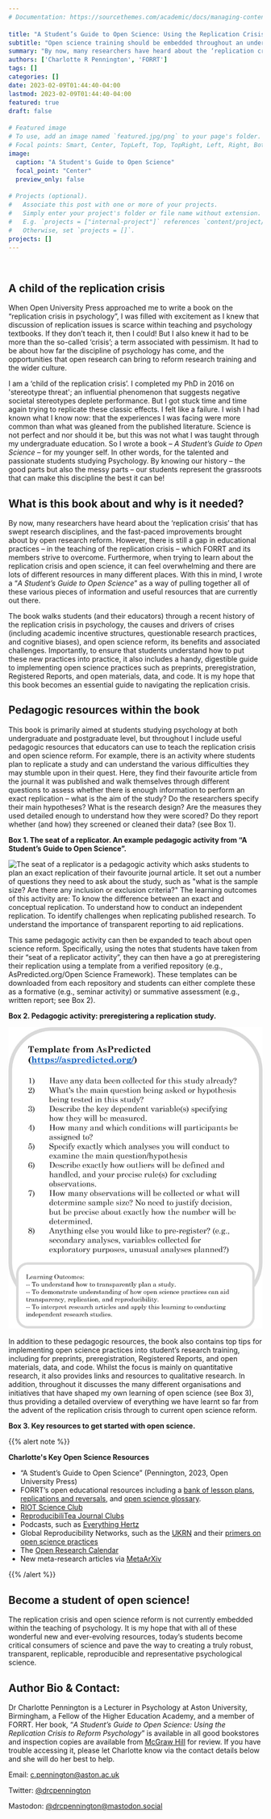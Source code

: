 ```yaml
---
# Documentation: https://sourcethemes.com/academic/docs/managing-content/

title: "A Student’s Guide to Open Science: Using the Replication Crisis to Reform Psychology"
subtitle: "Open science training should be embedded throughout an undergraduate degree - “A Student’s Guide to Open Science” provides a resource to achieve this."
summary: "By now, many researchers have heard about the ‘replication crisis’ that has swept research disciplines and the fast-paced improvements brought about by open research reform. However, there is still a gap in educational practices – in the teaching of the replication crisis – which FORRT and its members strive to overcome. This educator’s corner introduces a new book, “*A Student’s Guide to Open Science: Using the Replication Crisis to Reform Psychology*” and the useful pedagogic resources within it, which allows students to develop a fundamental understanding of the origins and drivers of the replication crisis and how to use open research practices throughout their own research training."
authors: ['Charlotte R Pennington', 'FORRT']
tags: []
categories: []
date: 2023-02-09T01:44:40-04:00
lastmod: 2023-02-09T01:44:40-04:00
featured: true
draft: false

# Featured image
# To use, add an image named `featured.jpg/png` to your page's folder.
# Focal points: Smart, Center, TopLeft, Top, TopRight, Left, Right, BottomLeft, Bottom, BottomRight.
image:
  caption: "A Student's Guide to Open Science"
  focal_point: "Center"
  preview_only: false

# Projects (optional).
#   Associate this post with one or more of your projects.
#   Simply enter your project's folder or file name without extension.
#   E.g. `projects = ["internal-project"]` references `content/project/deep-learning/index.md`.
#   Otherwise, set `projects = []`.
projects: []
---
```


<br>

## A child of the replication crisis
When Open University Press approached me to write a book on the “replication crisis in psychology”, I was filled with excitement as I knew that discussion of replication issues is scarce within teaching and psychology textbooks. If they don’t teach it, then I could! But I also knew it had to be more than the so-called ‘crisis’; a term associated with pessimism. It had to be about how far the discipline of psychology has come, and the opportunities that open research can bring to reform research training and the wider culture. 

I am a ‘child of the replication crisis’. I completed my PhD in 2016 on 'stereotype threat'; an influential phenomenon that suggests negative societal stereotypes deplete performance. But I got stuck time and time again trying to replicate these classic effects. I felt like a failure. I wish I had known what I know now: that the experiences I was facing were more common than what was gleaned from the published literature. Science is not perfect and nor should it be, but this was not what I was taught through my undergraduate education. So I wrote a book – *A Student’s Guide to Open Science* – for my younger self. In other words, for the talented and passionate students studying Psychology. By knowing our history – the good parts but also the messy parts – our students represent the grassroots that can make this discipline the best it can be!

## What is this book about and why is it needed?
By now, many researchers have heard about the ‘replication crisis’ that has swept research disciplines, and the fast-paced improvements brought about by open research reform. However, there is still a gap in educational practices – in the teaching of the replication crisis – which FORRT and its members strive to overcome. Furthermore, when trying to learn about the replication crisis and open science, it can feel overwhelming and there are lots of different resources in many different places. With this in mind, I wrote a “*A Student’s Guide to Open Science*” as a way of pulling together all of these various pieces of information and useful resources that are currently out there. 

The book walks students (and their educators) through a recent history of the replication crisis in psychology, the causes and drivers of crises (including academic incentive structures, questionable research practices, and cognitive biases), and open science reform, its benefits and associated challenges. Importantly, to ensure that students understand how to put these new practices into practice, it also includes a handy, digestible guide to implementing open science practices such as preprints, preregistration, Registered Reports, and open materials, data, and code. It is my hope that this book becomes an essential guide to navigating the replication crisis. 

## Pedagogic resources within the book
This book is primarily aimed at students studying psychology at both undergraduate and postgraduate level, but throughout I include useful pedagogic resources that educators can use to teach the replication crisis and open science reform. For example, there is an activity where students plan to replicate a study and can understand the various difficulties they may stumble upon in their quest. Here, they find their favourite article from the journal it was published and walk themselves through different questions to assess whether there is enough information to perform an exact replication – what is the aim of the study? Do the researchers specify their main hypotheses? What is the research design? Are the measures they used detailed enough to understand how they were scored? Do they report whether (and how) they screened or cleaned their data? (see Box 1).

**Box 1. The seat of a replicator. An example pedagogic activity from “A Student’s Guide to Open Science”.**

![The seat of a replicator is a pedagogic activity which asks students to plan an exact replication of their favourite journal article. It set out a number of questions they need to ask about the study, such as "what is the sample size? Are there any inclusion or exclusion criteria?" The learning outcomes of this activity are: To know the difference between an exact and conceptual replication. To understand how to conduct an independent replication. To identify challenges when replicating published research. To understand the importance of transparent reporting to aid replications.](seat-of-a-replicator.png)

This same pedagogic activity can then be expanded to teach about open science reform. Specifically, using the notes that students have taken from their “seat of a replicator activity”, they can then have a go at preregistering their replication using a template from a verified repository (e.g., AsPredicted.org/Open Science Framework). These templates can be downloaded from each repository and students can either complete these as a formative (e.g., seminar activity) or summative assessment (e.g., written report; see Box 2). 

**Box 2. Pedagogic activity: preregistering a replication study.**

![This activity asks students to write a preregistration for a replication study, using the As Predicted dot org template. The learning outcomes for this are: To understand how to transparently plan a study. To demonstrate understanding of how open science practices can aid transparency, replication, and reproducibility. To interpret research articles and apply this learning to conducting independent research studies.](aspredicted-template.png)

In addition to these pedagogic resources, the book also contains top tips for implementing open science practices into student’s research training, including for preprints, preregistration, Registered Reports, and open materials, data, and code. Whilst the focus is mainly on quantitative research, it also provides links and resources to qualitative research. In addition, throughout it discusses the many different organisations and initiatives that have shaped my own learning of open science (see Box 3), thus providing a detailed overview of everything we have learnt so far from the advent of the replication crisis through to current open science reform.

**Box 3. Key resources to get started with open science.**

{{% alert note %}}

**Charlotte's Key Open Science Resources**

- “A Student’s Guide to Open Science” (Pennington, 2023, Open University Press)
- FORRT’s open educational resources including a [bank of lesson plans](/lesson-plans), [replications and reversals](/reversals), and [open science glossary](/glossary).
- [RIOT Science Club](https://riotscience.co.uk/)
- [ReproducibiliTea Journal Clubs](https://reproducibilitea.org/)
- Podcasts, such as [Everything Hertz](https://everythinghertz.com/)
- Global Reproducibility Networks, such as the [UKRN](https://www.ukrn.org/) and their [primers on open science practices](https://www.ukrn.org/primers/)
- The [Open Research Calendar](https://openresearchcalendar.org/)
- New meta-research articles via [MetaArXiv](https://osf.io/preprints/metaarxiv/)

{{% /alert %}}

## Become a student of open science!
The replication crisis and open science reform is not currently embedded within the teaching of psychology. It is my hope that with all of these wonderful new and ever-evolving resources, today’s students become critical consumers of science and pave the way to creating a truly robust, transparent, replicable, reproducible and representative psychological science.

## Author Bio & Contact: 
Dr Charlotte Pennington is a Lecturer in Psychology at Aston University, Birmingham, a Fellow of the Higher Education Academy, and a member of FORRT. Her book, “*A Student’s Guide to Open Science: Using the Replication Crisis to Reform Psychology*” is available in all good bookstores and inspection copies are available from [McGraw Hill](https://www.mheducation.com.au/a-student-s-guide-to-open-science-using-the-replication-crisis-to-reform-psychology-9780335251162-aus) for review. If you have trouble accessing it, please let Charlotte know via the contact details below and she will do her best to help. 

Email: [c.pennington@aston.ac.uk](mailto:c.pennington@aston.ac.uk)

Twitter: [@drcpennington](https://twitter.com/drcpennington)

Mastodon: [@drcpennington@mastodon.social](https://mastodon.social/@drcpennington)
